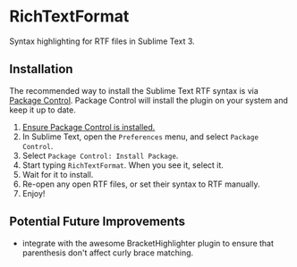 # RichTextFormat
Syntax highlighting for RTF files in Sublime Text 3.

## Installation

The recommended way to install the Sublime Text RTF syntax is via [Package Control](https://packagecontrol.io/packages/RichTextFormat). Package Control will install the plugin on your system and keep it up to date.

1. [Ensure Package Control is installed.](https://packagecontrol.io/installation)
1. In Sublime Text, open the `Preferences` menu, and select `Package Control`.
1. Select `Package Control: Install Package`.
1. Start typing `RichTextFormat`. When you see it, select it.
1. Wait for it to install.
1. Re-open any open RTF files, or set their syntax to RTF manually.
1. Enjoy!

## Potential Future Improvements

- integrate with the awesome BracketHighlighter plugin to ensure that parenthesis don't affect curly brace matching.
